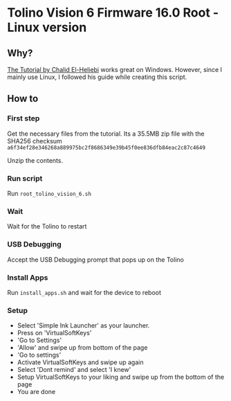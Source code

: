 # Tolino Vision 6 Firmware 16.0 Root - Linux version
## Why?
[The Tutorial by Chalid El-Heliebi](https://allesebook.de/anleitung/tolino-vision-6-root-adb-und-apps-installieren-anleitung-982588/) works great on Windows.
However, since I mainly use Linux, I followed his guide while creating this script.
## How to
### First step
Get the necessary files from the tutorial. Its a 35.5MB zip file with the SHA256 checksum `a6f34ef28e346268a889975bc2f8686349e39b45f0ee836dfb84eac2c87c4649`

Unzip the contents.

### Run script
Run `root_tolino_vision_6.sh`

### Wait
Wait for the Tolino to restart

### USB Debugging
Accept the USB Debugging prompt that pops up on the Tolino

### Install Apps
Run `install_apps.sh` and wait for the device to reboot

### Setup
- Select 'Simple Ink Launcher' as your launcher.
- Press on 'VirtualSoftKeys'
- 'Go to Settings'
- 'Allow' and swipe up from bottom of the page
- 'Go to settings'
- Activate VirtualSoftKeys and swipe up again
- Select 'Dont remind' and select 'I knew'
- Setup VirtualSoftKeys to your liking and swipe up from the bottom of the page
- You are done



